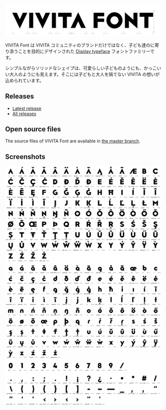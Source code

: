 ![title](https://github.com/vivitainc/VIVITAFont/blob/master/images/title.png)

VIVITA Font は VIVITA コミュニティのブランドだけではなく、子ども達のに寄り添うことを目的にデザインされた [Display typeface](https://en.wikipedia.org/wiki/Display_typeface) フォントファミリーです。

シンプルながらソリッドなシェイプは、可愛らしい子どものようにも、かっこいい大人のようにも見えます。そこには子どもと大人を隔てない VIVITA の想いが込められています。

## Releases

- [Latest release](https://github.com/vivitainc/VIVITAFont/releases/latest)
- [All releases](https://github.com/vivitainc/VIVITAFont/releases)

## Open source files

The source files of VIVITA Font are available in [the master branch](https://github.com/vivitainc/VIVITAFont/tree/master).

## Screenshots

![upper](https://github.com/vivitainc/VIVITAFont/blob/master/images/upper.png)![lower](https://github.com/vivitainc/VIVITAFont/blob/master/images/lower.png)![number](https://github.com/vivitainc/VIVITAFont/blob/master/images/number.png)![punctuation](https://github.com/vivitainc/VIVITAFont/blob/master/images/punctuation.png)


